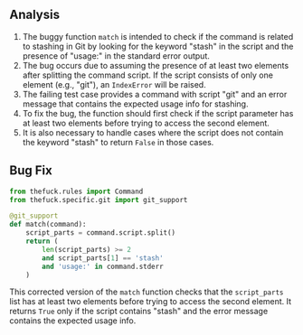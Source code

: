 ## Analysis
1. The buggy function `match` is intended to check if the command is related to stashing in Git by looking for the keyword "stash" in the script and the presence of "usage:" in the standard error output.
2. The bug occurs due to assuming the presence of at least two elements after splitting the command script. If the script consists of only one element (e.g., "git"), an `IndexError` will be raised.
3. The failing test case provides a command with script "git" and an error message that contains the expected usage info for stashing.
4. To fix the bug, the function should first check if the script parameter has at least two elements before trying to access the second element.
5. It is also necessary to handle cases where the script does not contain the keyword "stash" to return `False` in those cases.

## Bug Fix
```python
from thefuck.rules import Command
from thefuck.specific.git import git_support

@git_support
def match(command):
    script_parts = command.script.split()
    return (
        len(script_parts) >= 2 
        and script_parts[1] == 'stash'
        and 'usage:' in command.stderr
    )
``` 

This corrected version of the `match` function checks that the `script_parts` list has at least two elements before trying to access the second element. It returns `True` only if the script contains "stash" and the error message contains the expected usage info.